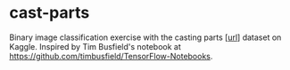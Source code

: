 # cast-parts
Binary image classification exercise with the casting parts [[url](`https://www.kaggle.com/datasets/ravirajsinh45/real-life-industrial-dataset-of-casting-product`)] dataset on Kaggle. Inspired by Tim Busfield's notebook at https://github.com/timbusfield/TensorFlow-Notebooks.
